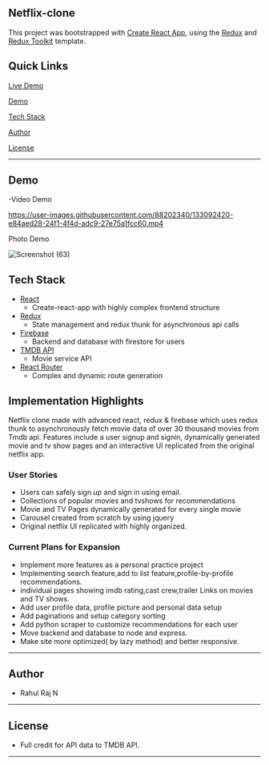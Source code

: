 ## Netflix-clone
This project was bootstrapped with [Create React App](https://github.com/facebook/create-react-app), using the [Redux](https://redux.js.org/) and [Redux Toolkit](https://redux-toolkit.js.org/) template.

## Quick Links

[Live Demo](https://netflix-clonebuild.web.app)

[Demo](#Demo)

[Tech Stack](#tech-stack)

[Author](#author)

[License](#license)

---

## Demo

-Video Demo 

https://user-images.githubusercontent.com/88202340/133092420-e84aed28-24f1-4f4d-adc9-27e75a1fcc60.mp4


Photo Demo

![Screenshot (63)](https://user-images.githubusercontent.com/88202340/133092593-24a8564f-a3d2-4d35-83ac-532256cc44f7.png)




## Tech Stack

- [React](https://reactjs.org) 
  - Create-react-app with highly complex frontend structure
- [Redux](https://redux.js.org/) 
  - State management and redux thunk for asynchronous api calls
- [Firebase](https://firebase.google.com/) 
  - Backend and database with firestore for users
- [TMDB API](https://www.themoviedb.org/?language=en-US)
  - Movie service API
- [React Router](https://reacttraining.com/react-router/web/guides/quick-start) 
  - Complex and dynamic route generation 



## Implementation Highlights

Netflix clone made with advanced react, redux & firebase which uses redux thunk to asynchronously fetch movie data of over 30 thousand movies from Tmdb api. Features include a  user signup and signin, dynamically generated movie and tv show pages and an interactive UI replicated from the original netflix app.

### User Stories

- Users can safely sign up and sign in using email.
- Collections of popular movies and tvshows for recommendations
- Movie and TV Pages dynamically generated for every single movie
- Carousel created from scratch by using jquery
- Original netflix UI replicated with highly organized.




### Current Plans for Expansion

- Implement more features as a personal practice project
- Implementing search feature,add to list feature,profile-by-profile recommendations.
- individual pages showing imdb rating,cast crew,trailer Links on movies and TV shows.
- Add user profile data, profile picture and personal data setup
- Add paginations and setup category sorting
- Add python scraper to customize recommendations for each user
- Move backend and database to node and express.
- Make site more optimized( by lazy method) and better responsive.

---

## Author

- Rahul Raj N


---

## License

- Full credit for API data to TMDB API.

---
